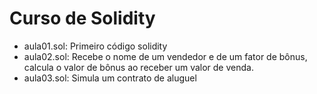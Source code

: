 # Curso de Solidity

- aula01.sol: Primeiro código solidity
- aula02.sol: Recebe o nome de um vendedor e de um fator de bônus, calcula o valor de bônus ao receber um valor de venda.
- aula03.sol: Simula um contrato de aluguel
